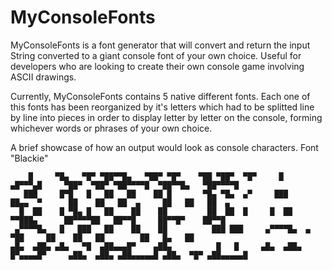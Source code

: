 # MyConsoleFonts
MyConsoleFonts is a font generator that will convert and return the input String converted to a giant console font of your own choice. Useful for developers who are looking to create their own console game involving ASCII drawings.

Currently, MyConsoleFonts contains 5 native different fonts. Each one of this fonts has been reorganized by it's letters which had to be splitted line by line into pieces in order 
to display letter by letter on the console, forming whichever words or phrases of your own choice. 

A brief showcase of how an output would look as console characters. Font "Blackie"
````
    █     ▀█▄   ▀█▀ ▀██▀▀█▄   ▀██▀ ▀█▀    ▀██ ▀██▀  ▀█▀     █      ▄█▀▀▀▄█     ▀██▀  ▀██▀ ▀██▀▀▀▀█  ▀██▀▀█▄   ▀██▀▀▀▀█  
   ███     █▀█   █   ██   ██    ██ █       ▀█▄ ▀█▄  ▄▀     ███     ██▄▄  ▀      ██    ██   ██  ▄     ██   ██   ██  ▄    
  █  ██    █ ▀█▄ █   ██    ██    ██         ██  ██  █     █  ██     ▀▀███▄      ██▀▀▀▀██   ██▀▀█     ██▀▀█▀    ██▀▀█    
 ▄▀▀▀▀█▄   █   ███   ██    ██    ██          ███ ███     ▄▀▀▀▀█▄  ▄     ▀██     ██    ██   ██        ██   █▄   ██       
▄█▄  ▄██▄ ▄█▄   ▀█  ▄██▄▄▄█▀    ▄██▄          █   █     ▄█▄  ▄██▄ █▀▄▄▄▄█▀     ▄██▄  ▄██▄ ▄██▄▄▄▄▄█ ▄██▄  ▀█▀ ▄██▄▄▄▄▄█ 
````
